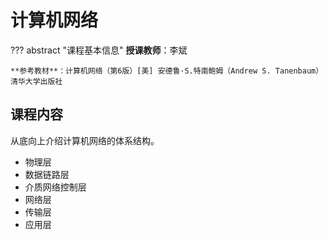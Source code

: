 # 计算机网络

??? abstract "课程基本信息"
    **授课教师**：李斌

    **参考教材**：计算机网络（第6版）[美] 安德鲁·S.特南鲍姆（Andrew S. Tanenbaum）清华大学出版社

## 课程内容

从底向上介绍计算机网络的体系结构。

- 物理层
- 数据链路层
- 介质网络控制层
- 网络层
- 传输层
- 应用层